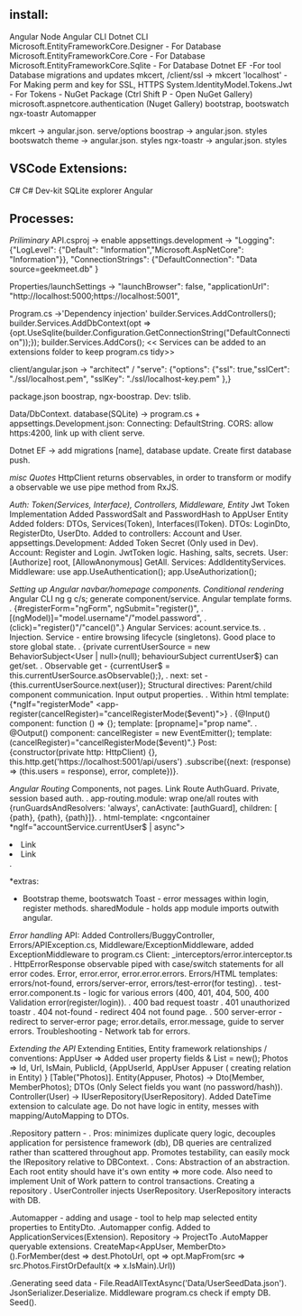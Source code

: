 ## install:

Angular
Node
Angular CLI
Dotnet CLI
Microsoft.EntityFrameworkCore.Designer - For Database
Microsoft.EntityFrameworkCore.Core - For Database
Microsoft.EntityFrameworkCore.Sqlite - For Database
Dotnet EF -For tool Database migrations and updates
mkcert, /client/ssl -> mkcert 'localhost' - For Making perm and key for SSL, HTTPS
System.IdentityModel.Tokens.Jwt - For Tokens - NuGet Package (Ctrl Shift P - Open NuGet Gallery)
microsoft.aspnetcore.authentication (Nuget Gallery)
bootstrap, bootswatch
ngx-toastr
Automapper

mkcert -> angular.json. serve/options
boostrap -> angular.json. styles
bootswatch theme -> angular.json. styles
ngx-toastr -> angular.json. styles

## VSCode Extensions:

C#
C# Dev-kit
SQLite explorer
Angular

## Processes:

_Priliminary_
API.csproj -> <ImplicitUsings>enable</ImplicitUsings>
appsettings.development -> "Logging": {"LogLevel": {"Default": "Information","Microsoft.AspNetCore": "Information"}},
"ConnectionStrings": {"DefaultConnection": "Data source=geekmeet.db" }

Properties/launchSettings -> "launchBrowser": false, "applicationUrl": "http://localhost:5000;https://localhost:5001",

Program.cs ->'Dependency injection'
builder.Services.AddControllers();
builder.Services.AddDbContext<DataContext>(opt =>{opt.UseSqlite(builder.Configuration.GetConnectionString("DefaultConnection"));});
builder.Services.AddCors();
<< Services can be added to an extensions folder to keep program.cs tidy>>

client/angular.json -> "architect" / "serve": {"options": {"ssl": true,"sslCert": "./ssl/localhost.pem", "sslKey": "./ssl/localhost-key.pem" },}

package.json boostrap, ngx-boostrap. Dev: tslib.

Data/DbContext.
database(SQLite) -> program.cs + appsettings.Development.json: Connecting: DefaultString.
CORS: allow https:4200, link up with client serve.

Dotnet EF -> add migrations [name], database update. Create first database push.

_misc Quotes_
HttpClient returns observables, in order to transform or modify a observable we use pipe method from RxJS.

_Auth: Token(Services, Interface), Controllers, Middleware, Entity_
Jwt Token Implementation
Added PasswordSalt and PasswordHash to AppUser Entity
Added folders: DTOs, Services(Token), Interfaces(IToken).
DTOs: LoginDto, RegisterDto, UserDto.
Added to controllers: Account and User.
appsettings.Development: Added Token Secret (Only used in Dev).
Account: Register and Login. JwtToken logic. Hashing, salts, secrets.
User: [Authorize] root, [AllowAnonymous] GetAll.
Services: AddIdentityServices.
Middleware: use app.UseAuthentication(); app.UseAuthorization();

_Setting up Angular navbar/homepage components. Conditional rendering_
Angular CLI ng g c/s; generate component/service.
Angular template forms.
. {#registerForm="ngForm", ngSubmit="register()",
. [(ngModel)]="model.username"/"model.password",
. (click)="register()"/"cancel()".}
Angular Services: acount.service.ts.
. Injection. Service - entire browsing lifecycle (singletons). Good place to store global state.
. {private currentUserSource = new BehaviorSubject<User | null>(null); behaviourSubject currentUser$} can get/set.
. Observable get - {currentUser$ = this.currentUserSource.asObservable();},
. next: set - {this.currentUserSource.next(user)};
Structural directives: Parent/child component communication. Input output properties.
. Within html template: {\*ngIf="registerMode" <app-register(cancelRegister)="cancelRegisterMode($event)"></app-register>}
. {@Input() component: function () => {};  template: [propname]="prop name".
. @Output() component: cancelRegister = new EventEmitter(); template: (cancelRegister)="cancelRegisterMode($event)".}
Post: {constructor(private http: HttpClient) {}, this.http.get('https://localhost:5001/api/users')
.subscribe({next: (response) => (this.users = response), error, complete})}.

_Angular Routing_
Components, not pages.
<a routerLink="/home" routerLinkActive="active">Link</a>
Route AuthGuard. Private, session based auth.
. app-routing.module: wrap one/all routes with {runGuardsAndResolvers: 'always', canActivate: [authGuard], children: [ {path}, {path}, {path}]}.
. html-template: <ngcontainer \*ngIf="accountService.currentUser$ | async"><li>Link</li><li>Link</li></ngcontainer>.

\*extras:

- Bootstrap theme, bootswatch
  Toast - error messages within login, register methods.
  sharedModule - holds app module imports outwith angular.

_Error handling_
API: Added Controllers/BuggyController, Errors/APIException.cs, Middleware/ExceptionMiddleware, added ExceptionMiddleware to program.cs
Client: \_interceptors/error.interceptor.ts
. HttpErrorResponse observable piped with case/switch statements for all error codes. Error, error.error, error.error.errors.
Errors/HTML templates: errors/not-found, errors/server-error, errors/test-error(for testing).
. test-error.component.ts - logic for various errors (400, 401, 404, 500, 400 Validation error(register/login)).
. 400 bad request toastr
. 401 unauthorized toastr
. 404 not-found - redirect 404 not found page.
. 500 server-error - redirect to server-error page; error.details, error.message, guide to server errors.
Troubleshooting - Network tab for errors.

_Extending the API_
Extending Entities, Entity framework relationships / conventions:
AppUser => Added user property fields & List<Photo> = new();
Photos => Id, Url, IsMain, PublicId, {AppUserId, AppUser Appuser ( creating relation in Entity) } [Table("Photos)].
Entity(Appuser, Photos) -> Dto(Member, MemberPhotos); DTOs (Only Select fields you want (no password/hash)).
Controller(User) -> IUserRepository(UserRepository).
Added DateTime extension to calculate age. Do not have logic in entity, messes with mapping/AutoMapping to DTOs.

.Repository pattern -
. Pros: minimizes duplicate query logic, decouples application for persistence framework (db), DB queries are centralized rather than scattered throughout app. Promotes testability, can easily mock the IRepository relative to DBContext.
. Cons: Abstraction of an abstraction. Each root entity should have it's own entity => more code. Also need to implement Unit of Work pattern to control transactions.
Creating a repository
. UserController injects UserRepository. UserRepository interacts with DB.

.Automapper - adding and usage - tool to help map selected entity properties to EntityDto.
.Automapper config. Added to ApplicationServices(Extension).
Repository -> ProjectTo<MemberDto>
.AutoMapper queryable extensions. CreateMap<AppUser, MemberDto>().ForMember(dest => dest.PhotoUrl, opt => opt.MapFrom(src => src.Photos.FirstOrDefault(x => x.IsMain).Url))

.Generating seed data - File.ReadAllTextAsync('Data/UserSeedData.json'). JsonSerializer.Deserialize. Middleware program.cs check if empty DB. Seed().
